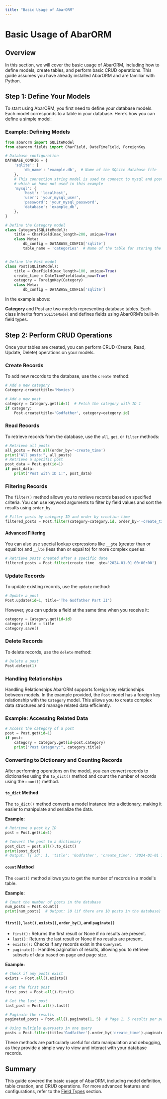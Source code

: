 ```yaml
---
title: "Basic Usage of AbarORM"
---
```


# Basic Usage of AbarORM

## Overview

In this section, we will cover the basic usage of AbarORM, including how to define models, create tables, and perform basic CRUD operations. This guide assumes you have already installed AbarORM and are familiar with Python.

## Step 1: Define Your Models

To start using AbarORM, you first need to define your database models. Each model corresponds to a table in your database. Here’s how you can define a simple model:

### Example: Defining Models

```python
from abarorm import SQLiteModel
from abarorm.fields import CharField, DateTimeField, ForeignKey

# Database configuration
DATABASE_CONFIG = {
    'sqlite': {
        'db_name': 'example.db',  # Name of the SQLite database file
    },
    # This connection string model is used to connect to mysql and postgresql databases
    # which we have not used in this example
    'mysql': {
        'host': 'localhost',
        'user': 'your_mysql_user',
        'password': 'your_mysql_password',
        'database': 'example_db',
    },
}

# Define the Category model
class Category(SQLiteModel):
    title = CharField(max_length=200, unique=True)
    class Meta:
        db_config = DATABASE_CONFIG['sqlite']
        table_name = 'categories'  # Name of the table for storing the Category model data in SQLite


# Define the Post model
class Post(SQLiteModel):
    title = CharField(max_length=100, unique=True)
    create_time = DateTimeField(auto_now=True)
    category = ForeignKey(Category)
    class Meta:
        db_config = DATABASE_CONFIG['sqlite']
```
In the example above:

**Category** and Post are two models representing database tables.
Each class inherits from `SQLiteModel` and defines fields using AbarORM’s built-in field types.

## Step 2: Perform CRUD Operations
Once your tables are created, you can perform CRUD (Create, Read, Update, Delete) operations on your models.

### Create Records
To add new records to the database, use the `create` method:
```python
# Add a new category
Category.create(title='Movies')

# Add a new post
category = Category.get(id=1)  # Fetch the category with ID 1
if category:
    Post.create(title='Godfather', category=category.id)
```
### Read Records
To retrieve records from the database, use the `all`, `get`, or `filter` methods:
```python
# Retrieve all posts
all_posts = Post.all(order_by='-create_time')
print("All posts:", all_posts)
# Retrieve a specific post
post_data = Post.get(id=1)
if post_data:
    print("Post with ID 1:", post_data)
```
### Filtering Records
The `filter()` method allows you to retrieve records based on specified criteria. You can use keyword arguments to filter by field values and sort the results using `order_by`.
```python
# Filter posts by category ID and order by creation time
filtered_posts = Post.filter(category=category.id, order_by='-create_time')
```
#### Advanced Filtering
You can also use special lookup expressions like `__gte` (greater than or equal to) and `__lte` (less than or equal to) for more complex queries:
```python
# Retrieve posts created after a specific date
filtered_posts = Post.filter(create_time__gte='2024-01-01 00:00:00')
```

### Update Records
To update existing records, use the `update` method:
```python
# Update a post
Post.update(id=1, title='The Godfather Part II')
```
However, you can update a field at the same time when you receive it:
```python
category = Category.get(id=id)
category.title = title
category.save()
```
### Delete Records
To delete records, use the `delete` method:
```python
# Delete a post
Post.delete(1)
```
### Handling Relationships
Handling Relationships
AbarORM supports foreign key relationships between models. In the example provided, the `Post` model has a foreign key relationship with the `Category` model. This allows you to create complex data structures and manage related data efficiently.

### Example: Accessing Related Data
```python
# Access the category of a post
post = Post.get(id=1)
if post:
    category = Category.get(id=post.category)
    print("Post Category:", category.title)
```

### Converting to Dictionary and Counting Records
After performing operations on the model, you can convert records to dictionaries using the `to_dict()` method and count the number of records using the `count()` method.

#### `to_dict` Method
The `to_dict()` method converts a model instance into a dictionary, making it easier to manipulate and serialize the data.

**Example:**
```python
# Retrieve a post by ID
post = Post.get(id=1)

# Convert the post to a dictionary
post_dict = post.all().to_dict()
print(post_dict)
# Output: [{'id': 1, 'title': 'Godfather', 'create_time': '2024-01-01 12:00:00', ...}]
```

#### `count` Method
The `count()` method allows you to get the number of records in a model's table.

**Example:**
```python
# Count the number of posts in the database
num_posts = Post.count()
print(num_posts)  # Output: 10 (if there are 10 posts in the database)
```


#### `first()`, `last()`, `exists()`, `order_by()`, and `paginate()`
- `first():` Returns the first result or None if no results are present.
- `last():` Returns the last result or None if no results are present.
- `exists():` Checks if any records exist in the `QuerySet`.
- `paginate():` Handles pagination of results, allowing you to retrieve subsets of data based on page and page size.

**Example:**
```python
# Check if any posts exist
exists = Post.all().exists()

# Get the first post
first_post = Post.all().first()

# Get the last post
last_post = Post.all().last()

# Paginate the results
paginated_posts = Post.all().paginate(1, 5)  # Page 1, 5 results per page

# Using multiple querysets in one query
posts = Post.filter(title='Godfather').order_by('create_time').paginate(1, 4).to_dict()
```

These methods are particularly useful for data manipulation and debugging, as they provide a simple way to view and interact with your database records.


## Summary

This guide covered the basic usage of AbarORM, including model definition, table creation, and CRUD operations. For more advanced features and configurations, refer to the [Field Types](/abarorm/field_types.md) section.